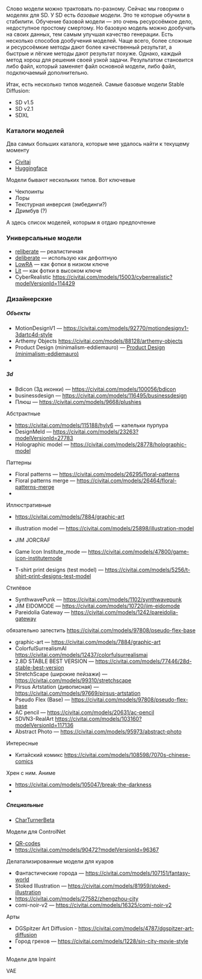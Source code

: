 
Слово модели можно трактовать по-разному. Сейчас мы говорим о моделях для SD. У SD есть _базовые_ модели. Это те которые обучили в стабилити. Обучение базовой модели — это очень ресурсоёмкое дело, недоступное простому смертому. Но базовую модель можно дообучать на своих данных, тем самым улучшая качество генерации. Есть несколько способов дообучения моделей. Чаще всего, более сложные и ресурсоёмкие методы дают более качественный результат, а быстрые и лёгкие методы дают результат похуже. Однако, каждый метод хорош для решения своей узкой задачи. Результатом становится либо файл, который заменяет файл основной модели, либо файл, подключаемый дополнительно. 

Итак, есть несколько типов моделей. 
Самые базовые модели Stable Diffusion:
- SD v1.5
- SD v2.1
- SDXL

### Каталоги моделей
Два самых больших каталога, которые мне удалось найти к текущему моменту
- [Civitai](https://civitai.com/)
- [Huggingface](https://huggingface.co/spaces/huggingface-projects/diffusers-gallery)

Модели бывают нескольких типов. Вот ключевые
- Чекпоинты
- Лоры
- Текстурная инверсия (эмбединги?)
- Дримбув (?)

А здесь список моделей, которым я отдаю предпочтение

### Универсальные модели
- [reliberate](https://civitai.com/models/79754/reliberate) — реалистичная 
- [deliberate](https://civitai.com/models/4823/deliberate) — использую как дефолтную
- [LowRA](https://civitai.com/models/48139/lowra) — как фотки в низком ключе
- [Lit](https://civitai.com/models/51145/lit) — как фотки в высоком ключе
- CyberRealistic https://civitai.com/models/15003/cyberrealistic?modelVersionId=114429

### Дизайнерские
##### Объекты
- MotionDesignV1 — https://civitai.com/models/92770/motiondesignv1-3dartc4d-style
- Arthemy Objects https://civitai.com/models/88128/arthemy-objects
- Product Design (minimalism-eddiemauro) — [Product Design (minimalism-eddiemauro)](https://civitai.com/models/23893/product-design-minimalism-eddiemauro)
- 

##### 3d
- Bdicon (3д иконки) —  https://civitai.com/models/100056/bdicon
- businessdesign — https://civitai.com/models/116495/businessdesign
- Плюш — https://civitai.com/models/9668/plushies

Абстрактные
- https://civitai.com/models/115188/hylv6 — капельки пурпура
- DesignMeld — https://civitai.com/models/23263?modelVersionId=27783
- Holographic model — https://civitai.com/models/28778/holographic-model

Паттерны
- Floral patterns — https://civitai.com/models/26295/floral-patterns
- Floral patterns merge — https://civitai.com/models/26464/floral-patterns-merge
- 
Иллюстративные
- https://civitai.com/models/7884/graphic-art
- illustration model — https://civitai.com/models/25898/illustration-model

- JIM JORCRAF
- Game Icon Institute_mode — https://civitai.com/models/47800/game-icon-institutemode
- T-shirt print designs (test model) — https://civitai.com/models/5256/t-shirt-print-designs-test-model

Стилёвое
- SynthwavePunk — https://civitai.com/models/1102/synthwavepunk
- JIM EIDOMODE — https://civitai.com/models/10720/jim-eidomode
- Pareidolia Gateway — https://civitai.com/models/1242/pareidolia-gateway

обязательно затестить
https://civitai.com/models/97808/pseudo-flex-base 

- graphic-art — https://civitai.com/models/7884/graphic-art
- ColorfulSurrealismAI https://civitai.com/models/12437/colorfulsurrealismai
- 2.8D STABLE BEST VERSION — https://civitai.com/models/77446/28d-stable-best-version
- StretchScape (широкие пейзажи) — https://civitai.com/models/99310/stretchscape
- Pirsus Artstation (дивописная) — https://civitai.com/models/97669/pirsus-artstation
- Pseudo Flex (Base) — https://civitai.com/models/97808/pseudo-flex-base
- AC pencil — https://civitai.com/models/20631/ac-pencil
- SDVN3-RealArt https://civitai.com/models/103160?modelVersionId=117136
- Abstract Photo — https://civitai.com/models/95973/abstract-photo

Интересные
- Китайский комикс https://civitai.com/models/108598/7070s-chinese-comics

Хрен с ним. Аниме
- https://civitai.com/models/105047/break-the-darkness
- 

##### Специальные
- [CharTurnerBeta](https://civitai.com/models/7252/charturnerbeta-lora-experimental)

Модели для ControlNet
- [QR-codes](https://huggingface.co/monster-labs/control_v1p_sd15_qrcode_monster/resolve/main/control_v1p_sd15_qrcode_monster.safetensors)
- https://civitai.com/models/90472?modelVersionId=96367

Делатализированные модели для куаров
- Фантастические города — https://civitai.com/models/107151/fantasy-world
- Stoked Illustration — https://civitai.com/models/81959/stoked-illustration
- https://civitai.com/models/27582/zhengzhou-city
- comi-noir-v2 — https://civitai.com/models/16325/comi-noir-v2

Арты
- DGSpitzer Art Diffusion - https://civitai.com/models/4787/dgspitzer-art-diffusion
- Город грехов — https://civitai.com/models/1228/sin-city-movie-style
- 

Модели для Inpaint

VAE